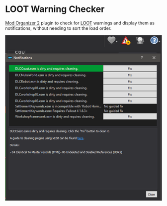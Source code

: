 # LOOT Warning Checker
[Mod Organizer 2](https://github.com/ModOrganizer2/modorganizer) plugin to check for [LOOT](https://github.com/Loot/loot) warnings and display them as notifications, without needing to sort the load order.

![example](/img/example.png)